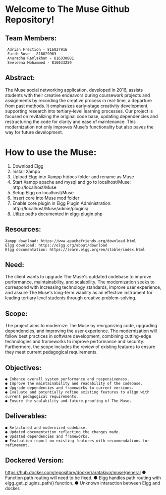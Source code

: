 Welcome to The Muse Github Repository!
======================================

## Team Members:
	 Adrian Frection - 816027916
	 Faith Rose - 816029963
	 Anuradha Ramlakhan - 816030881
	 Seeleena Mohammed - 816033259

## Abstract:

The Muse social networking application, developed in 2016, assists students with their creative endeavors during coursework projects and assignments by recording the creative process in real-time, a departure from past methods. It emphasizes early-stage creativity development, supporting research into tertiary-level learning processes. Our project is focused on revitalizing the original code	base, updating dependencies and restructuring the code for clarity and ease of maintenance.  This modernization not only improves Muse's functionality but also paves the way for future development.


How to use the Muse:
===================
  1. Download Elgg
  2. Install Xampp
  3. Upload Elgg into Xampp htdocs folder and rename as Muse
  4. Start Xampp apache and mysql and go to localhost/Muse: http://localhost/Muse
  5. Setup Elgg on localhost/Muse
  6. Insert core into Muse mod folder
  7. Enable core plugin in Elgg Plugin Administration: http://localhost/Muse/admin/plugins/
  8. Utlize paths documented in elgg-plugin.php

## Resources:
	Xampp download: https://www.apachefriends.org/download.html
	Elgg download: https://elgg.org/about/download
	Elgg documentation: https://learn.elgg.org/en/stable/index.html

## Need:

The client wants to upgrade The Muse's outdated codebase to improve performance,
maintainability, and scalability. The modernization seeks to correspond with increasing
technology standards, improve user experience, and assure The Muse's long-term viability as an
effective instrument for leading tertiary level students through creative problem-solving.

## Scope:
The project aims to modernize The Muse by reorganizing code, upgrading dependencies, and
improving the user experience. The modernization will follow best practices in software
development, combining cutting-edge technologies and frameworks to improve performance and
security. Furthermore, the scope includes the review of existing features to ensure they meet
current pedagogical requirements.

## Objectives:

	● Enhance overall system performance and responsiveness.
	● Improve the maintainability and readability of the codebase.
	● Upgrade dependencies and frameworks to current versions.
	● Evaluate and potentially refine existing features to align with current pedagogical requirements.
	● Ensure the scalability and future-proofing of The Muse.

## Deliverables:
	● Refactored and modernized codebase.
	● Updated documentation reflecting the changes made.
	● Updated dependencies and frameworks.
	● Evaluation report on existing features with recommendations for refinement.

## Dockered Version:
https://hub.docker.com/repository/docker/aratakiyo/muse/general 
	● Function path routing will need to be fixed. 
	● Elgg handles path routing with elgg_get_plugins_path() function. 
	● Unknown interaction between Elgg and docker. 

